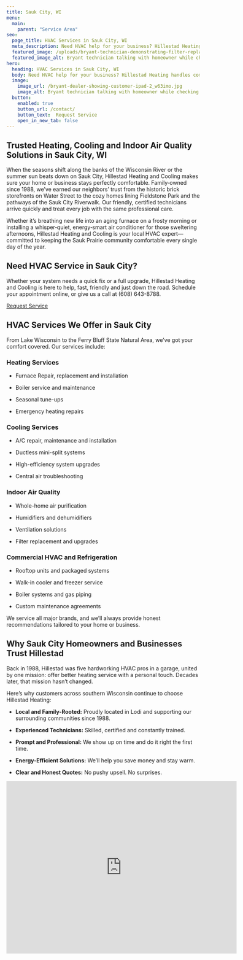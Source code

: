 ```yaml
---
title: Sauk City, WI
menu:
  main:
    parent: "Service Area"
seo:
  page_title: HVAC Services in Sauk City, WI
  meta_description: Need HVAC help for your business? Hillestad Heating handles commercial heating, cooling, refrigeration and more. Trusted in Wisconsin since 1988.
  featured_image: /uploads/bryant-technician-demonstrating-filter-replacement-1000.jpg
  featured_image_alt: Bryant technician talking with homeowner while checking air filter and furnace
hero: 
  heading: HVAC Services in Sauk City, WI
  body: Need HVAC help for your business? Hillestad Heating handles commercial heating, cooling, refrigeration and more. Trusted in Wisconsin since 1988.
  image: 
    image_url: /bryant-dealer-showing-customer-ipad-2_w63imo.jpg
    image_alt: Bryant technician talking with homeowner while checking air filter and furnace
  button:
    enabled: true
    button_url: /contact/ 
    button_text:  Request Service
    open_in_new_tab: false
---
```


## Trusted Heating, Cooling and Indoor Air Quality Solutions in Sauk City, WI

When the seasons shift along the banks of the Wisconsin River or the summer sun beats down on Sauk City, Hillestad Heating and Cooling makes sure your home or business stays perfectly comfortable. Family‑owned since 1988, we’ve earned our neighbors’ trust from the historic brick storefronts on Water Street to the cozy homes lining Fieldstone Park and the pathways of the Sauk City Riverwalk. Our friendly, certified technicians arrive quickly and treat every job with the same professional care.

Whether it’s breathing new life into an aging furnace on a frosty morning or installing a whisper‑quiet, energy‑smart air conditioner for those sweltering afternoons, Hillestad Heating and Cooling is your local HVAC expert—committed to keeping the Sauk Prairie community comfortable every single day of the year.

<div class="breakout bg-black flow">
  <h2 class="no-margin">Need HVAC Service in Sauk City?</h2>

Whether your system needs a quick fix or a full upgrade, Hillestad Heating and Cooling is here to help, fast, friendly and just down the road. Schedule your appointment online, or give us a call at (608) 643-8788.

  <a class="btn btn--primary" href="/contact/">Request Service</a>

</div>

## HVAC Services We Offer in Sauk City

From Lake Wisconsin to the Ferry Bluff State Natural Area, we’ve got your comfort covered. Our services include:

### Heating Services

* Furnace Repair, replacement and installation

* Boiler service and maintenance

* Seasonal tune-ups

* Emergency heating repairs

### Cooling Services

* A/C repair, maintenance and installation 

* Ductless mini-split systems 

* High-efficiency system upgrades

* Central air troubleshooting 

### Indoor Air Quality

* Whole-home air purification

* Humidifiers and dehumidifiers

* Ventilation solutions

* Filter replacement and upgrades

### Commercial HVAC and Refrigeration

* Rooftop units and packaged systems

* Walk-in cooler and freezer service

* Boiler systems and gas piping

* Custom maintenance agreements

We service all major brands, and we’ll always provide honest recommendations tailored to your home or business.

## Why Sauk City Homeowners and Businesses Trust Hillestad

Back in 1988, Hillestad was five hardworking HVAC pros in a garage, united by one mission: offer better heating service with a personal touch. Decades later, that mission hasn’t changed.

Here’s why customers across southern Wisconsin continue to choose Hillestad Heating:

* **Local and Family-Rooted:** Proudly located in Lodi and supporting our
surrounding communities since 1988.

* **Experienced Technicians:** Skilled, certified and constantly trained.

* **Prompt and Professional:** We show up on time and do it right the first time.

* **Energy-Efficient Solutions:** We’ll help you save money and stay warm.

* **Clear and Honest Quotes:** No pushy upsell. No surprises.

<iframe src="https://www.google.com/maps/embed?pb=!1m18!1m12!1m3!1d11620.692537556673!2d-89.7415191627988!3d43.26874853796582!2m3!1f0!2f0!3f0!3m2!1i1024!2i768!4f13.1!3m3!1m2!1s0x88077312a0f1f741%3A0x3d72e4833b302300!2sSauk%20City%2C%20WI%2053583!5e0!3m2!1sen!2sus!4v1745201706786!5m2!1sen!2sus" width="600" height="450" style="border:0;" allowfullscreen="" loading="lazy" referrerpolicy="no-referrer-when-downgrade"></iframe>